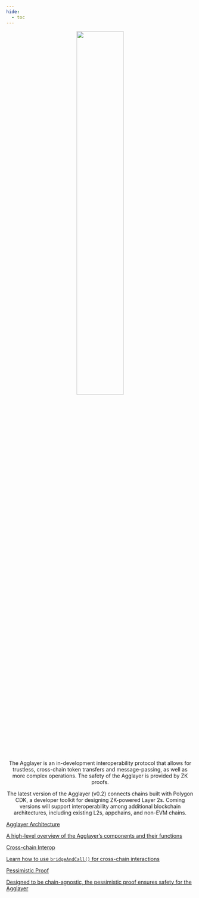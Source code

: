 ```yaml
---
hide:
  - toc
---
```


<style>
   .md-content h1:first-of-type {
      display: none;
   }
</style>

<style>
   .git-revision-date-localized-plugin, .md-source-file, .md-content__button.md-icon {
      display: none;
   }
</style>

<div class="section-wrapper product-section-head" style="text-align: center;">
   <div class="hero-image">
      <img src="/img/agglayer/agglayer-hero.svg" loading="lazy" class="hero-image" style="width: 50%; display: block; margin: 0 auto; padding-bottom: 0; margin-bottom: -10px;">
   </div>
</div>

<div class="hero-left" style="text-align: center;">
   <p class="hero-subtext">The Agglayer is an in-development interoperability protocol that allows for trustless, cross-chain token transfers and message-passing, as well as more complex operations. The safety of the Agglayer is provided by ZK proofs.</p>
   <p class="hero-subtext">The latest version of the Agglayer (v0.2) connects chains built with Polygon CDK, a developer toolkit for designing ZK-powered Layer 2s. Coming versions will support interoperability among additional blockchain architectures, including existing L2s, appchains, and non-EVM chains.</p>
</div>

<div class="grid-container">
   <div class="grid-item">
    <a href="agglayer/architecture/overview.md">
    <a href="./architecture/overview/">
        <div class="product-list-item-header">
            <div class="feature-card-heading">Agglayer Architecture</div>
        </div>
        <p class="feature-paragraph">A high-level overview of the Agglayer’s components and their functions</p>
    </a>
</div>
<div class="grid-item">
    <a href="./crosschain-interop/crosschain-interop/">
        <div class="product-list-item-header">
            <div class="feature-card-heading">Cross-chain Interop</div>
        </div>
        <p class="feature-paragraph">Learn how to use <code>bridgeAndCall()</code> for cross-chain interactions</p>
    </a>
</div>
<div class="grid-item">
    <a href="./architecture/pessimistic-proof/">
        <div class="product-list-item-header">
            <div class="feature-card-heading">Pessimistic Proof</div>
        </div>
        <p class="feature-paragraph">Designed to be chain-agnostic, the pessimistic proof ensures safety for the Agglayer</p>
    </a>
</div>
</div>
